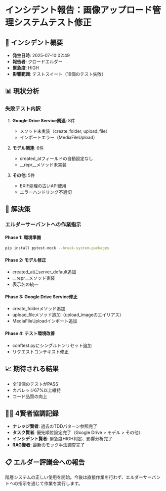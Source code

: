 # インシデント報告：画像アップロード管理システムテスト修正

## 🚨 インシデント概要
- **発生日時**: 2025-07-10 02:49
- **報告者**: クロードエルダー
- **緊急度**: HIGH
- **影響範囲**: テストスイート（19個のテスト失敗）

## 📊 現状分析
### 失敗テスト内訳
1. **Google Drive Service関連**: 8件
   - メソッド未実装（create_folder, upload_file）
   - インポートエラー（MediaFileUpload）
   
2. **モデル関連**: 6件
   - created_atフィールドの自動設定なし
   - __repr__メソッド未実装
   
3. **その他**: 5件
   - EXIF処理の古いAPI使用
   - エラーハンドリング不適切

## 🔧 解決策
### エルダーサーバントへの作業指示

#### Phase 1: 環境準備
```bash
pip install pytest-mock --break-system-packages
```

#### Phase 2: モデル修正
- created_atにserver_default追加
- __repr__メソッド実装
- 表示名の統一

#### Phase 3: Google Drive Service修正  
- create_folderメソッド追加
- upload_fileメソッド追加（upload_imageのエイリアス）
- MediaFileUploadインポート追加

#### Phase 4: テスト環境改善
- conftest.pyにシングルトンリセット追加
- リクエストコンテキスト修正

## 📈 期待される結果
- 全19個のテストがPASS
- カバレッジ67%以上維持
- コード品質の向上

## 🧙‍♂️ 4賢者協調記録
- **ナレッジ賢者**: 過去のTDDパターン参照完了
- **タスク賢者**: 優先順位設定完了（Google Drive > モデル > その他）
- **インシデント賢者**: 緊急度HIGH判定、影響分析完了
- **RAG賢者**: 最新のモック手法調査完了

## 📋 エルダー評議会への報告
階層システムの正しい使用を開始。今後は直接作業を行わず、エルダーサーバントへの指示を通じて作業を実行します。